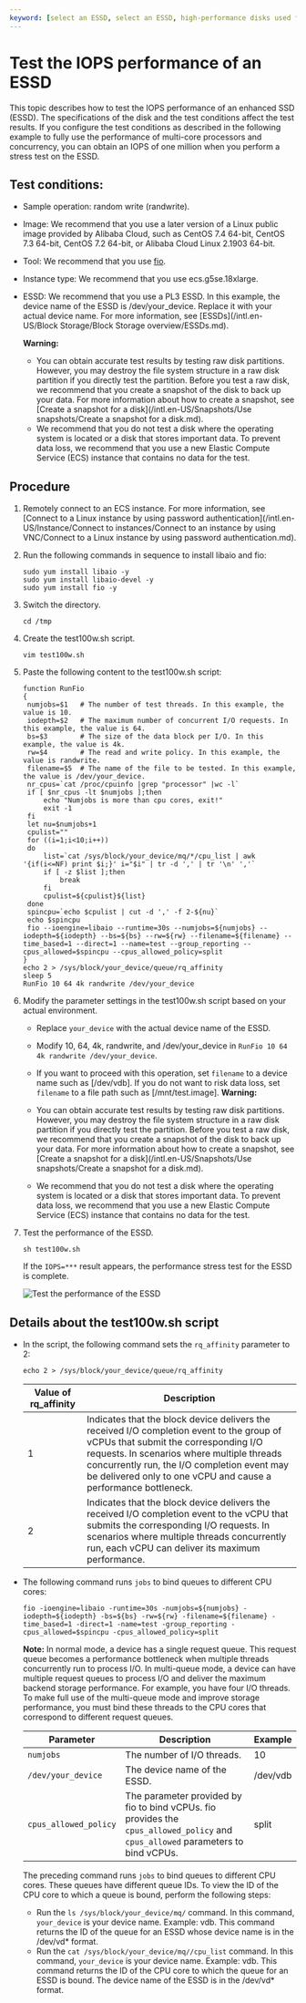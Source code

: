 ```yaml
---
keyword: [select an ESSD, select an ESSD, high-performance disks used for databases, ECS]
---
```


# Test the IOPS performance of an ESSD

This topic describes how to test the IOPS performance of an enhanced SSD \(ESSD\). The specifications of the disk and the test conditions affect the test results. If you configure the test conditions as described in the following example to fully use the performance of multi-core processors and concurrency, you can obtain an IOPS of one million when you perform a stress test on the ESSD.

## Test conditions:

-   Sample operation: random write \(randwrite\).
-   Image: We recommend that you use a later version of a Linux public image provided by Alibaba Cloud, such as CentOS 7.4 64-bit, CentOS 7.3 64-bit, CentOS 7.2 64-bit, or Alibaba Cloud Linux 2.1903 64-bit.
-   Tool: We recommend that you use [fio](https://linux.die.net/man/1/fio).
-   Instance type: We recommend that you use ecs.g5se.18xlarge.
-   ESSD: We recommend that you use a PL3 ESSD. In this example, the device name of the ESSD is /dev/your\_device. Replace it with your actual device name. For more information, see [ESSDs](/intl.en-US/Block Storage/Block Storage overview/ESSDs.md).

    **Warning:**

    -   You can obtain accurate test results by testing raw disk partitions. However, you may destroy the file system structure in a raw disk partition if you directly test the partition. Before you test a raw disk, we recommend that you create a snapshot of the disk to back up your data. For more information about how to create a snapshot, see [Create a snapshot for a disk](/intl.en-US/Snapshots/Use snapshots/Create a snapshot for a disk.md).
    -   We recommend that you do not test a disk where the operating system is located or a disk that stores important data. To prevent data loss, we recommend that you use a new Elastic Compute Service \(ECS\) instance that contains no data for the test.

## Procedure

1.  Remotely connect to an ECS instance. For more information, see [Connect to a Linux instance by using password authentication](/intl.en-US/Instance/Connect to instances/Connect to an instance by using VNC/Connect to a Linux instance by using password authentication.md).

2.  Run the following commands in sequence to install libaio and fio:

    ```
    sudo yum install libaio -y
    sudo yum install libaio-devel -y
    sudo yum install fio -y
    ```

3.  Switch the directory.

    ```
    cd /tmp
    ```

4.  Create the test100w.sh script.

    ```
    vim test100w.sh
    ```

5.  Paste the following content to the test100w.sh script:

    ```
    function RunFio
    {
     numjobs=$1   # The number of test threads. In this example, the value is 10.
     iodepth=$2   # The maximum number of concurrent I/O requests. In this example, the value is 64.
     bs=$3        # The size of the data block per I/O. In this example, the value is 4k.
     rw=$4        # The read and write policy. In this example, the value is randwrite.
     filename=$5  # The name of the file to be tested. In this example, the value is /dev/your_device.
     nr_cpus=`cat /proc/cpuinfo |grep "processor" |wc -l`
     if [ $nr_cpus -lt $numjobs ];then
         echo "Numjobs is more than cpu cores, exit!"
         exit -1
     fi
     let nu=$numjobs+1
     cpulist=""
     for ((i=1;i<10;i++))
     do
         list=`cat /sys/block/your_device/mq/*/cpu_list | awk '{if(i<=NF) print $i;}' i="$i" | tr -d ',' | tr '\n' ','`
         if [ -z $list ];then
             break
         fi
         cpulist=${cpulist}${list}
     done
     spincpu=`echo $cpulist | cut -d ',' -f 2-${nu}`
     echo $spincpu
     fio --ioengine=libaio --runtime=30s --numjobs=${numjobs} --iodepth=${iodepth} --bs=${bs} --rw=${rw} --filename=${filename} --time_based=1 --direct=1 --name=test --group_reporting --cpus_allowed=$spincpu --cpus_allowed_policy=split
    }
    echo 2 > /sys/block/your_device/queue/rq_affinity
    sleep 5
    RunFio 10 64 4k randwrite /dev/your_device
    ```

6.  Modify the parameter settings in the test100w.sh script based on your actual environment.

    -   Replace `your_device` with the actual device name of the ESSD.
    -   Modify 10, 64, 4k, randwrite, and /dev/your\_device in `RunFio 10 64 4k randwrite /dev/your_device`.
    -   If you want to proceed with this operation, set `filename` to a device name such as \[/dev/vdb\]. If you do not want to risk data loss, set `filename` to a file path such as \[/mnt/test.image\].
    **Warning:**

    -   You can obtain accurate test results by testing raw disk partitions. However, you may destroy the file system structure in a raw disk partition if you directly test the partition. Before you test a raw disk, we recommend that you create a snapshot of the disk to back up your data. For more information about how to create a snapshot, see [Create a snapshot for a disk](/intl.en-US/Snapshots/Use snapshots/Create a snapshot for a disk.md).
    -   We recommend that you do not test a disk where the operating system is located or a disk that stores important data. To prevent data loss, we recommend that you use a new Elastic Compute Service \(ECS\) instance that contains no data for the test.
7.  Test the performance of the ESSD.

    ```
    sh test100w.sh
    ```

    If the `IOPS=***` result appears, the performance stress test for the ESSD is complete.

    ![Test the performance of the ESSD](https://static-aliyun-doc.oss-accelerate.aliyuncs.com/assets/img/en-US/4182909951/p42181.png)


## Details about the test100w.sh script

-   In the script, the following command sets the `rq_affinity` parameter to 2:

    ```
    echo 2 > /sys/block/your_device/queue/rq_affinity
    ```

    |Value of rq\_affinity|Description|
    |---------------------|-----------|
    |1|Indicates that the block device delivers the received I/O completion event to the group of vCPUs that submit the corresponding I/O requests. In scenarios where multiple threads concurrently run, the I/O completion event may be delivered only to one vCPU and cause a performance bottleneck.|
    |2|Indicates that the block device delivers the received I/O completion event to the vCPU that submits the corresponding I/O requests. In scenarios where multiple threads concurrently run, each vCPU can deliver its maximum performance.|

-   The following command runs `jobs` to bind queues to different CPU cores:

    ```
    fio -ioengine=libaio -runtime=30s -numjobs=${numjobs} -iodepth=${iodepth} -bs=${bs} -rw=${rw} -filename=${filename} -time_based=1 -direct=1 -name=test -group_reporting -cpus_allowed=$spincpu -cpus_allowed_policy=split
    ```

    **Note:** In normal mode, a device has a single request queue. This request queue becomes a performance bottleneck when multiple threads concurrently run to process I/O. In multi-queue mode, a device can have multiple request queues to process I/O and deliver the maximum backend storage performance. For example, you have four I/O threads. To make full use of the multi-queue mode and improve storage performance, you must bind these threads to the CPU cores that correspond to different request queues.

    |Parameter|Description|Example|
    |---------|-----------|-------|
    |`numjobs`|The number of I/O threads.|10|
    |`/dev/your_device`|The device name of the ESSD.|/dev/vdb|
    |`cpus_allowed_policy`|The parameter provided by fio to bind vCPUs. fio provides the `cpus_allowed_policy` and `cpus_allowed` parameters to bind vCPUs.|split|

    The preceding command runs `jobs` to bind queues to different CPU cores. These queues have different queue IDs. To view the ID of the CPU core to which a queue is bound, perform the following steps:

    -   Run the `ls /sys/block/your_device/mq/` command. In this command, `your_device` is your device name. Example: vdb. This command returns the ID of the queue for an ESSD whose device name is in the /dev/vd\* format.
    -   Run the `cat /sys/block/your_device/mq//cpu_list` command. In this command, `your_device` is your device name. Example: vdb. This command returns the ID of the CPU core to which the queue for an ESSD is bound. The device name of the ESSD is in the /dev/vd\* format.

